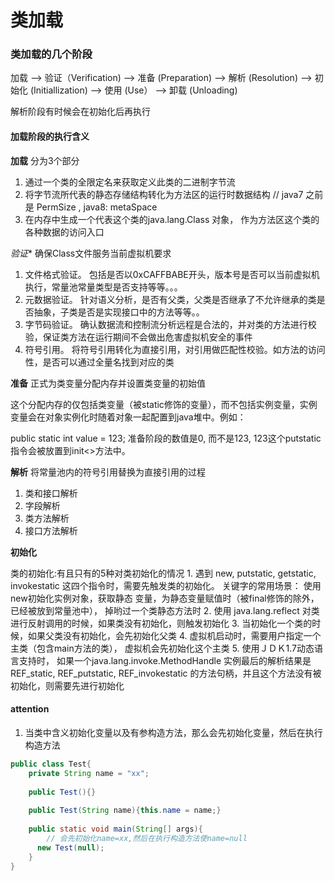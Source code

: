 # 类加载

### 类加载的几个阶段

加载 --> 验证（Verification) --> 准备 (Preparation) --> 解析 (Resolution)
--> 初始化 (Initiallization) --> 使用 (Use） --> 卸载 (Unloading)

解析阶段有时候会在初始化后再执行

#### 加载阶段的执行含义

**加载** 分为3个部分

1. 通过一个类的全限定名来获取定义此类的二进制字节流
2. 将字节流所代表的静态存储结构转化为方法区的运行时数据结构 // java7 之前是 PermSize  , java8: metaSpace
3. 在内存中生成一个代表这个类的java.lang.Class 对象， 作为方法区这个类的各种数据的访问入口

*验证**  确保Class文件服务当前虚拟机要求

1. 文件格式验证。 包括是否以0xCAFFBABE开头，版本号是否可以当前虚拟机执行，常量池常量类型是否支持等等。。。
2. 元数据验证。 针对语义分析，是否有父类，父类是否继承了不允许继承的类是否抽象，子类是否是实现接口中的方法等等。。
3. 字节码验证。 确认数据流和控制流分析远程是合法的，并对类的方法进行校验，保证类方法在运行期间不会做出危害虚拟机安全的事件
4. 符号引用。  将符号引用转化为直接引用，对引用做匹配性校验。如方法的访问性，是否可以通过全量名找到对应的类 

**准备** 正式为类变量分配内存并设置类变量的初始值

这个分配内存的仅包括类变量（被static修饰的变量），而不包括实例变量，实例变量会在对象实例化时随着对象一起配置到java堆中。例如： 

public static int value = 123; 准备阶段的数值是0, 而不是123, 123这个putstatic指令会被放置到init<>方法中。

**解析** 将常量池内的符号引用替换为直接引用的过程

1. 类和接口解析
2. 字段解析
3. 类方法解析
4. 接口方法解析

**初始化** 

<p>
类的初始化:有且只有的5种对类初始化的情况
1. 遇到 new, putstatic, getstatic, invokestatic 这四个指令时，需要先触发类的初始化。 关键字的常用场景： 使用new初始化实例对象，获取静态
变量，为静态变量赋值时（被final修饰的除外，已经被放到常量池中），  掉哟过一个类静态方法时
2. 使用 java.lang.reflect 对类进行反射调用的时候，如果类没有初始化，则触发初始化
3. 当初始化一个类的时候，如果父类没有初始化，会先初始化父类
4. 虚拟机启动时，需要用户指定一个主类（包含main方法的类）， 虚拟机会先初始化这个主类
5. 使用ＪＤＫ1.7动态语言支持时， 如果一个java.lang.invoke.MethodHandle 实例最后的解析结果是REF_static, REF_putstatic, REF_invokestatic
的方法句柄，并且这个方法没有被初始化，则需要先进行初始化


#### attention 

1. 当类中含义初始化变量以及有参构造方法，那么会先初始化变量，然后在执行构造方法
```java
public class Test{
    private String name = "xx";
    
    public Test(){}
    
    public Test(String name){this.name = name;}
    
    public static void main(String[] args){
        // 会先初始化name=xx,然后在执行构造方法使name=null
      new Test(null); 
    }
}



```
  
